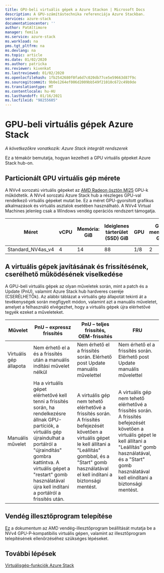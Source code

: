 ```yaml
---
title: GPU-beli virtuális gépek a Azure Stackon | Microsoft Docs
description: A GPU-számítástechnika referenciája Azure Stackban.
services: azure-stack
documentationcenter: ''
author: PatAltimore
manager: femila
ms.service: azure-stack
ms.workload: na
pms.tgt_pltfrm: na
ms.devlang: na
ms.topic: article
ms.date: 01/02/2020
ms.author: patricka
ms.reviewer: kivenkat
ms.lastreviewed: 01/02/2020
ms.openlocfilehash: 1fb2542680f0fa6d7c020db77ce5e59663d87f9c
ms.sourcegitcommit: 9b0e1264ef006d2009bb549f21010c672c49b9de
ms.translationtype: MT
ms.contentlocale: hu-HU
ms.lasthandoff: 01/16/2021
ms.locfileid: "98255605"
---
```

# <a name="gpu-vms-on-azure-stack"></a>GPU-beli virtuális gépek Azure Stack 

*A következőkre vonatkozik: Azure Stack integrált rendszerek* 

Ez a témakör bemutatja, hogyan kezelheti a GPU virtuális gépeket Azure Stack hub-on.


## <a name="partitioned-gpu-vm-size"></a>Particionált GPU virtuális gép mérete 

A NVv4 sorozatú virtuális gépeket az [AMD Radeon ösztön MI25](https://www.amd.com/en/products/professional-graphics/instinct-mi25) GPU-k működtetik. A NVv4 sorozatú Azure Stack hub a részleges GPU-val rendelkező virtuális gépeket mutat be. Ez a méret GPU-gyorsított grafikus alkalmazások és virtuális asztalok esetében használható. A NVv4 Virtual Machines jelenleg csak a Windows vendég operációs rendszert támogatja. 

| Méret | vCPU | Memória: GiB | Ideiglenes tárterület (SSD) GiB | GPU | GPU memória: GiB | Adatlemezek max. száma | Hálózati adapterek maximális száma | 
| --- | --- | --- | --- | --- | --- | --- | --- |   
| Standard_NV4as_v4 |4 |14 |88 | 1/8 | 2 | 4 | 2 | 

## <a name="patch-and-update-fru-behavior-of-vms"></a>A virtuális gépek javításának és frissítésének, cserélhető működésének viselkedése 

A GPU-beli virtuális gépek az olyan műveletek során, mint a patch és a Update (PnU), valamint Azure Stack hub hardveres cseréje (CSERÉLHETŐk). Az alábbi táblázat a virtuális gép állapotát tekinti át a tevékenységek során megfigyelt módon, valamint azt a manuális műveletet, amelyet a felhasználó elvégezhet, hogy a virtuális gépek újra elérhetővé tegyék ezeket a műveleteket. 

| Művelet | PnU – expressz frissítés | PnU – teljes frissítés, OEM-frissítés | FRU | 
| --- | --- | --- | --- | 
| Virtuális gép állapota  | Nem érhető el a és a frissítés után a manuális indítási művelet nélkül | Nem érhető el a frissítés során. Elérhető post Update manuális művelettel | Nem érhető el a frissítés során. Elérhető post Update manuális művelettel| 
| Manuális művelet | Ha a virtuális gépet elérhetővé kell tenni a frissítés során, ha rendelkezésre állnak GPU-partíciók, a virtuális gép újraindulhat a portálról a "újraindítás" gombra kattintva. A virtuális gépet a "restart" gomb használatával újra kell indítani a portálról a frissítés után. | A virtuális gép nem tehető elérhetővé a frissítés során. A frissítés befejezését követően a virtuális gépet le kell állítani a "Leállítás" gombbal, és a "Start" gomb használatával el kell indítani a biztonsági mentést. | A virtuális gép nem tehető elérhetővé a frissítés során. A frissítés befejezését követően a virtuális gépet le kell állítani a "Leállítás" gomb használatával, és a "Start" gomb használatával kell elindítani a biztonsági mentést.| 

## <a name="guest-driver-installation"></a>Vendég illesztőprogram telepítése 

[Ez](/azure/virtual-machines/windows/n-series-amd-driver-setup) a dokumentum az AMD vendég-illesztőprogram beállítását mutatja be a NVv4 GPU-P-kompatibilis virtuális gépen, valamint az illesztőprogram telepítésének ellenőrzéséhez szükséges lépéseket. 

## <a name="next-steps"></a>További lépések 

[Virtuálisgép-funkciók Azure Stack](azure-stack-vm-considerations.md)